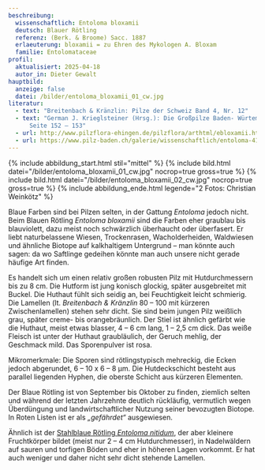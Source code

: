 ```yaml
---
beschreibung:
  wissenschaftlich: Entoloma bloxamii
  deutsch: Blauer Rötling
  referenz: (Berk. & Broome) Sacc. 1887
  erlaeuterung: bloxamii = zu Ehren des Mykologen A. Bloxam
  familie: Entolomataceae
profil:
  aktualisiert: 2025-04-18
  autor_in: Dieter Gewalt
hauptbild:
  anzeige: false
  datei: /bilder/entoloma_bloxamii_01_cw.jpg
literatur:
  - text: "Breitenbach & Kränzlin: Pilze der Schweiz Band 4, Nr. 12"
  - text: "German J. Krieglsteiner (Hrsg.): Die Großpilze Baden- Würtembergs Band 4,
      Seite 152 – 153"
  - url: http://www.pilzflora-ehingen.de/pilzflora/arthtml/ebloxamii.html
  - url: https://www.pilz-baden.ch/galerie/wissenschaftlich/entoloma-41/entoloma_bloxamii-116
---
```

{% include abbildung_start.html stil="mittel" %}
{% include bild.html datei="/bilder/entoloma_bloxamii_01_cw.jpg" nocrop=true gross=true %}
{% include bild.html datei="/bilder/entoloma_bloxamii_02_cw.jpg" nocrop=true gross=true %}
{% include abbildung_ende.html legende="2 Fotos: Christian Weinkötz" %}

Blaue Farben sind bei Pilzen selten, in der Gattung *Entoloma* jedoch nicht. Beim Blauen Rötling *Entoloma bloxamii* sind die Farben eher graublau bis blauviolett, dazu meist noch schwärzlich überhaucht oder überfasert. Er liebt naturbelassene Wiesen, Trockenrasen, Wacholderheiden, Waldwiesen und ähnliche Biotope auf kalkhaltigem Untergrund – man könnte auch sagen: da wo Saftlinge gedeihen könnte man auch unsere nicht gerade häufige Art finden.

Es handelt sich um einen relativ großen robusten Pilz mit Hutdurchmessern bis zu 8 cm. Die Hutform ist jung konisch glockig, später ausgebreitet mit Buckel. Die Huthaut fühlt sich seidig an, bei Feuchtigkeit leicht schmierig. Die Lamellen (lt. *Breitenbach & Kränzlin* 80 – 100 mit kürzeren Zwischenlamellen) stehen sehr dicht. Sie sind beim jungen Pilz weißlich grau, später creme- bis orangebräunlich. Der Stiel ist ähnlich gefärbt wie die Huthaut, meist etwas blasser, 4 – 6 cm lang, 1 – 2,5 cm dick. Das weiße Fleisch ist unter der Huthaut graubläulich, der Geruch mehlig, der Geschmack mild. Das Sporenpulver ist rosa.

Mikromerkmale: Die Sporen sind rötlingstypisch mehreckig, die Ecken jedoch abgerundet, 6 – 10 x 6 – 8 µm. Die Hutdeckschicht besteht aus parallel liegenden Hyphen, die oberste Schicht aus kürzeren Elementen.

Der Blaue Rötling ist von September bis Oktober zu finden, ziemlich selten und während der letzten Jahrzehnte deutlich rückläufig, vermutlich wegen Überdüngung und landwirtschaftlicher Nutzung seiner bevozugten Biotope. In Roten Listen ist er als *„gefährdet“* ausgewiesen.

Ähnlich ist der [Stahlblaue Rötling *Entoloma nitidum*](/pilze/entoloma-nitidum-stahlblauer-rötling), der aber kleinere Fruchtkörper bildet (meist nur 2 – 4 cm Hutdurchmesser), in Nadelwäldern auf sauren und torfigen Böden und eher in höheren Lagen vorkommt. Er hat auch weniger und daher nicht sehr dicht stehende Lamellen.